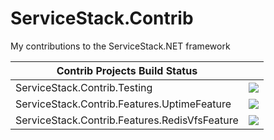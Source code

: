 # ServiceStack.Contrib
My contributions to the ServiceStack.NET framework

| Contrib Projects Build Status 	                |           	|
|------------------------------------------------	|-----------	|
|  ServiceStack.Contrib.Testing 	                | <a href="http://teamcity.mobacomm.com:9999/viewType.html?buildTypeId=ServiceStackContrib_Features_Uptime_Build&guest=1"><img src="http://teamcity.mobacomm.com:9999/app/rest/builds/buildType:(id:ServiceStackContrib_Features_Uptime_Build)/statusIcon"/></a>|
|  ServiceStack.Contrib.Features.UptimeFeature 	  | <a href="http://teamcity.mobacomm.com:9999/viewType.html?buildTypeId=ServiceStackContrib_Features_Uptime_Build&guest=1"><img src="http://teamcity.mobacomm.com:9999/app/rest/builds/buildType:(id:ServiceStackContrib_Features_Uptime_Build)/statusIcon"/></a>|
|  ServiceStack.Contrib.Features.RedisVfsFeature 	| <a href="http://teamcity.mobacomm.com:9999/viewType.html?buildTypeId=ServiceStackContrib_Features_Uptime_Build&guest=1"><img src="http://teamcity.mobacomm.com:9999/app/rest/builds/buildType:(id:ServiceStackContrib_Features_Uptime_Build)/statusIcon"/></a>|
